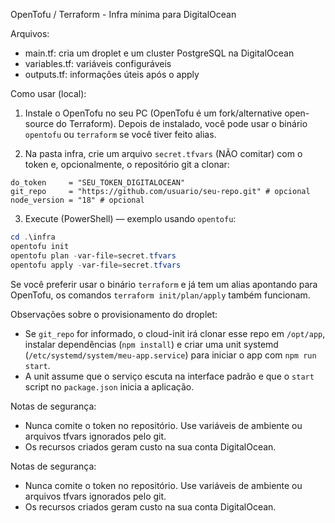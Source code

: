OpenTofu / Terraform - Infra mínima para DigitalOcean

Arquivos:
- main.tf: cria um droplet e um cluster PostgreSQL na DigitalOcean
- variables.tf: variáveis configuráveis
- outputs.tf: informações úteis após o apply

Como usar (local):



1) Instale o OpenTofu no seu PC (OpenTofu é um fork/alternative open-source do Terraform). Depois de instalado, você pode usar o binário `opentofu` ou `terraform` se você tiver feito alias.

2) Na pasta infra, crie um arquivo `secret.tfvars` (NÃO comitar) com o token e, opcionalmente, o repositório git a clonar:

```hcl
do_token     = "SEU_TOKEN_DIGITALOCEAN"
git_repo     = "https://github.com/usuario/seu-repo.git" # opcional
node_version = "18" # opcional
```

3) Execute (PowerShell) — exemplo usando `opentofu`:

```powershell
cd .\infra
opentofu init
opentofu plan -var-file=secret.tfvars
opentofu apply -var-file=secret.tfvars
```

Se você preferir usar o binário `terraform` e já tem um alias apontando para OpenTofu, os comandos `terraform init/plan/apply` também funcionam.

Observações sobre o provisionamento do droplet:
- Se `git_repo` for informado, o cloud-init irá clonar esse repo em `/opt/app`, instalar dependências (`npm install`) e criar uma unit systemd (`/etc/systemd/system/meu-app.service`) para iniciar o app com `npm run start`.
- A unit assume que o serviço escuta na interface padrão e que o `start` script no `package.json` inicia a aplicação.

Notas de segurança:
- Nunca comite o token no repositório. Use variáveis de ambiente ou arquivos tfvars ignorados pelo git.
- Os recursos criados geram custo na sua conta DigitalOcean.


Notas de segurança:
- Nunca comite o token no repositório. Use variáveis de ambiente ou arquivos tfvars ignorados pelo git.
- Os recursos criados geram custo na sua conta DigitalOcean.

